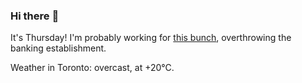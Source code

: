 ### Hi there :wave:

It's Thursday! I'm probably working for [this bunch](https://github.com/kohofinancial), overthrowing the banking establishment.

Weather in Toronto: overcast, at +20°C.
